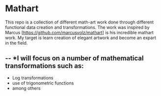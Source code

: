 # Mathart
This repo is a collection of different math-art work done through different functional data creation and transformations. 
The work was inspired by Marcus [https://github.com/marcusvolz/mathart] is his incredible mathart work. My target is learn creation of elegant artwork and become an expart in the field. 

--
*I will focus on a number of mathematical transformations such as:
--
- Log transformations
- use of trigonometric functions
- among others 

